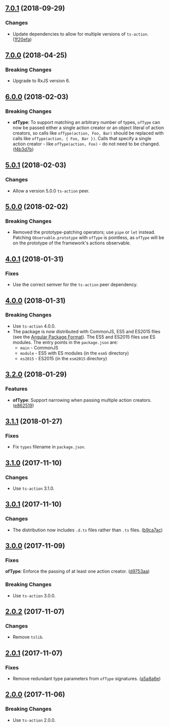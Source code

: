 <a name="7.0.1"></a>
## [7.0.1](https://github.com/cartant/ts-action-operators/compare/v7.0.0...v7.0.1) (2018-09-29)

### Changes

* Update dependencies to allow for multiple versions of `ts-action`. ([1f20efa](https://github.com/cartant/ts-action-operators/commit/1f20efa))

<a name="7.0.0"></a>
## [7.0.0](https://github.com/cartant/ts-action-operators/compare/v6.0.0...v7.0.0) (2018-04-25)

### Breaking Changes

* Upgrade to RxJS version 6.

<a name="6.0.0"></a>
## [6.0.0](https://github.com/cartant/ts-action-operators/compare/v5.0.1...v6.0.0) (2018-02-03)

### Breaking Changes

* **ofType**: To support matching an arbitrary number of types, `ofType` can now be passed either a single action creator or an object literal of action creators, so calls like `ofType(action, Foo, Bar)` should be replaced with calls like `ofType(action, { Foo, Bar })`. Calls that specify a single action creator - like `ofType(action, Foo)` - do not need to be changed. ([f4b3d7b](https://github.com/cartant/ts-action/commit/f4b3d7b))

<a name="5.0.1"></a>
## [5.0.1](https://github.com/cartant/ts-action-operators/compare/v5.0.0...v5.0.1) (2018-02-03)

### Changes

* Allow a version 5.0.0 `ts-action` peer.

<a name="5.0.0"></a>
## [5.0.0](https://github.com/cartant/ts-action-operators/compare/v4.0.0...v5.0.0) (2018-02-02)

### Breaking Changes

* Removed the prototype-patching operators; use `pipe` or `let` instead. Patching `Observable.prototype` with `ofType` is pointless, as `ofType` will be on the prototype of the framework's actions observable.

<a name="4.0.1"></a>
## [4.0.1](https://github.com/cartant/ts-action-operators/compare/v4.0.0...v4.0.1) (2018-01-31)

### Fixes

* Use the correct semver for the `ts-action` peer dependency.

<a name="4.0.0"></a>
## [4.0.0](https://github.com/cartant/ts-action-operators/compare/v3.2.0...v4.0.0) (2018-01-31)

### Breaking Changes

* Use `ts-action` 4.0.0.
* The package is now distributed with CommonJS, ES5 and ES2015 files (see the [Angular Package Format](https://docs.google.com/document/d/1CZC2rcpxffTDfRDs6p1cfbmKNLA6x5O-NtkJglDaBVs/edit#heading=h.k0mh3o8u5hx)). The ES5 and ES2015 files use ES modules. The entry points in the `package.json` are:
    * `main` - CommonJS
    * `module` - ES5 with ES modules (in the `esm5` directory)
    * `es2015` - ES2015 (in the `esm2015` directory)

<a name="3.2.0"></a>
## [3.2.0](https://github.com/cartant/ts-action-operators/compare/v3.1.1...v3.2.0) (2018-01-29)

### Features

* **ofType**: Support narrowing when passing multiple action creators. ([e862519](https://github.com/cartant/ts-action/commit/e862519))

<a name="3.1.1"></a>
## [3.1.1](https://github.com/cartant/ts-action-operators/compare/v3.1.0...v3.1.1) (2018-01-27)

### Fixes

* Fix `types` filename in `package.json`.

<a name="3.1.0"></a>
## [3.1.0](https://github.com/cartant/ts-action-operators/compare/v3.0.1...v3.1.0) (2017-11-10)

### Changes

* Use `ts-action` 3.1.0.

<a name="3.0.1"></a>
## [3.0.1](https://github.com/cartant/ts-action-operators/compare/v3.0.0...v3.0.1) (2017-11-10)

### Changes

* The distribution now includes `.d.ts` files rather than `.ts` files. ([b9ca7ac](https://github.com/cartant/ts-action-operators/commit/b9ca7ac))

<a name="3.0.0"></a>
## [3.0.0](https://github.com/cartant/ts-action-operators/compare/v2.0.2...v3.0.0) (2017-11-09)

### Fixes

**ofType**: Enforce the passing of at least one action creator. ([d9753aa](https://github.com/cartant/ts-action-operators/commit/d9753aa))

### Breaking Changes

* Use `ts-action` 3.0.0.

<a name="2.0.2"></a>
## [2.0.2](https://github.com/cartant/ts-action-operators/compare/v2.0.1...v2.0.2) (2017-11-07)

### Changes

* Remove `tslib`.

<a name="2.0.1"></a>
## [2.0.1](https://github.com/cartant/ts-action-operators/compare/v2.0.0...v2.0.1) (2017-11-07)

### Fixes

* Remove redundant type parameters from `ofType` signatures. ([a5a8a6e](https://github.com/cartant/ts-action-operators/commit/a5a8a6e))

<a name="2.0.0"></a>
## [2.0.0](https://github.com/cartant/ts-action-operators/compare/v1.0.3...v2.0.0) (2017-11-06)

### Breaking Changes

* Use `ts-action` 2.0.0.